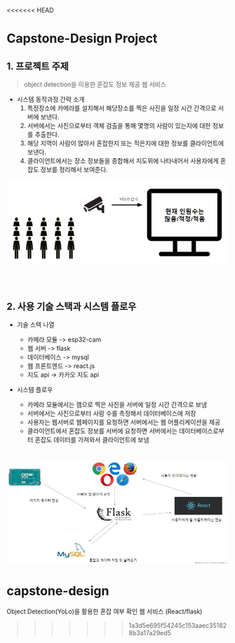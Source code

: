 <<<<<<< HEAD
# Capstone-Design Project 

## 1. 프로젝트 주제

> object detection을 이용한 혼잡도 정보 제공 웹 서비스

- 시스템 동작과정 간략 소개
    1. 특정장소에 카메라를 설치해서 해당장소를 찍은 사진을 일정 시간 간격으로 서버에 보낸다.
    2. 서버에서는 사진으로부터 객체 검출을 통해 몇명의 사람이 있는지에 대한 정보를 추출한다.
    3. 해당 지역이 사람이 많아서 혼잡한지 또는 적은지에 대한 정보를 클라이언트에 보낸다.
    4. 클라이언트에서는 장소 정보들을 종합해서 지도위에 나타내어서 사용자에게 혼잡도 정보를 정리해서 보여준다.

![system_work](./.README/system_work.JPG)

<br />
<br />

## 2. 사용 기술 스택과 시스템 플로우

- 기술 스택 나열
    - 카메라 모듈 -> esp32-cam
    - 웹 서버 -> flask
    - 데이터베이스 -> mysql
    - 웹 프론트엔드 -> react.js
    - 지도 api -> 카카오 지도 api

- 시스템 플로우
    - 카메라 모듈에서는 캠으로 찍은 사진을 서버에 일정 시간 간격으로 보냄
    - 서버에서는 사진으로부터 사람 수를 측정해서 데이터베이스에 저장
    - 사용자는 웹서버로 웹페이지를 요청하면 서버에서는 웹 어플리케이션을 제공
    - 클라이언트에서 혼잡도 정보를 서버에 요청하면 서버에서는 데이터베이스로부터 혼잡도 데이터를 가져와서 클라이언트에 보냄

![system_flow](./.README/system_flow.JPG)
=======
# capstone-design
Object Detection(YoLo)을 활용한 혼잡 여부 확인 웹 서비스 (React/flask)
>>>>>>> 1a3d5e695f54245c153aaec351828b3a17a29ed5
